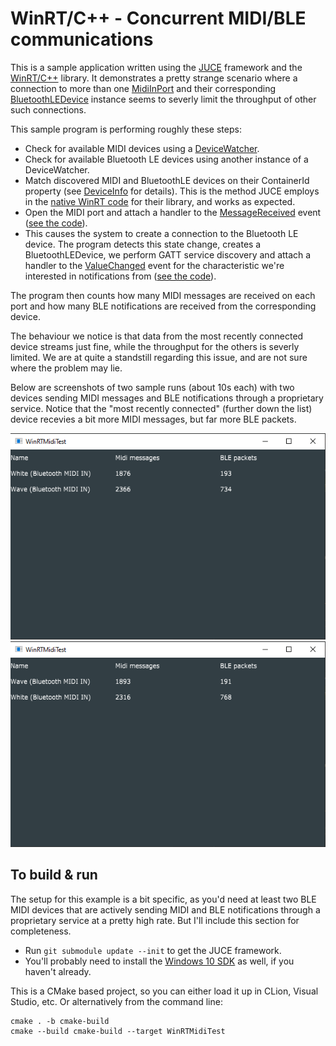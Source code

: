# WinRT/C++ - Concurrent MIDI/BLE communications

This is a sample application written using the [JUCE](https://github.com/juce-framework/JUCE) framework and the [WinRT/C++](https://en.wikipedia.org/wiki/C%2B%2B/WinRT) library. 
It demonstrates a pretty strange scenario where a connection to more than one [MidiInPort](https://docs.microsoft.com/en-us/uwp/api/windows.devices.midi.midiinport?view=winrt-19041) and their corresponding [BluetoothLEDevice](https://docs.microsoft.com/en-us/uwp/api/windows.devices.bluetooth.bluetoothledevice?view=winrt-19041) instance seems to severly limit the throughput of other such connections.

This sample program is performing roughly these steps:
* Check for available MIDI devices using a [DeviceWatcher](https://docs.microsoft.com/en-us/uwp/api/windows.devices.enumeration.devicewatcher?view=winrt-19041).
* Check for available Bluetooth LE devices using another instance of a DeviceWatcher.
* Match discovered MIDI and BluetoothLE devices on their ContainerId property (see [DeviceInfo](https://docs.microsoft.com/en-us/windows/uwp/devices-sensors/device-information-properties) for details). This is the method JUCE employs in the [native WinRT code](https://github.com/juce-framework/JUCE/blob/master/modules/juce_audio_devices/native/juce_win32_Midi.cpp) for their library, and works as expected.
* Open the MIDI port and attach a handler to the [MessageReceived](https://docs.microsoft.com/en-us/uwp/api/windows.devices.midi.midiinport.messagereceived?view=winrt-19041) event ([see the code](https://github.com/dingari/winrt-midi-test/blob/e1f0037db039cb8be4ae5be23220c3813695a76d/Source/MainComponent.h#L67)).
* This causes the system to create a connection to the Bluetooth LE device. The program detects this state change, creates a BluetoothLEDevice, we perform GATT service discovery and attach a handler to the [ValueChanged](https://docs.microsoft.com/en-us/uwp/api/windows.devices.bluetooth.genericattributeprofile.gattcharacteristic.valuechanged?view=winrt-19041) event for the characteristic we're interested in notifications from ([see the code](https://github.com/dingari/winrt-midi-test/blob/e1f0037db039cb8be4ae5be23220c3813695a76d/Source/MainComponent.h#L189)).

The program then counts how many MIDI messages are received on each port and how many BLE notifications are received from the corresponding device.

The behaviour we notice is that data from the most recently connected device streams just fine, while the throughput for the others is severly limited. We are at quite a standstill regarding this issue, and are not sure where the problem may lie.

Below are screenshots of two sample runs (about 10s each) with two devices sending MIDI messages and BLE notifications through a proprietary service. Notice that the "most recently connected" (further down the list) device recevies a bit more MIDI messages, but far more BLE packets.

![alt text](.github/winrt_midi_test_1.PNG "Test run #1 - White (Bluetooth MIDI IN) drops BLE packets")
![alt text](.github/winrt_midi_test_2.PNG "Test run #2 - Wave (Bluetooth MIDI IN) drops BLE packets")

## To build & run
The setup for this example is a bit specific, as you'd need at least two BLE MIDI devices that are actively sending MIDI and BLE notifications through a proprietary service at a pretty high rate. But I'll include this section for completeness.

* Run `git submodule update --init` to get the JUCE framework.
* You'll probably need to install the [Windows 10 SDK](https://developer.microsoft.com/en-us/windows/downloads/windows-10-sdk/) as well, if you haven't already.

This is a CMake based project, so you can either load it up in CLion, Visual Studio, etc. Or alternatively from the command line:
```
cmake . -b cmake-build
cmake --build cmake-build --target WinRTMidiTest
```
